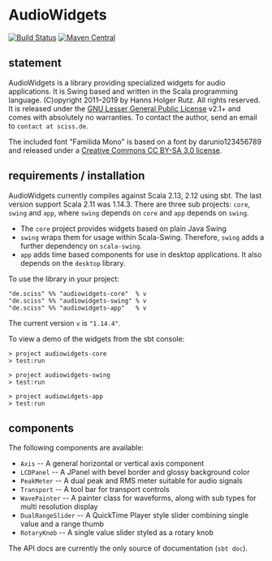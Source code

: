 # AudioWidgets

[![Build Status](https://travis-ci.org/Sciss/AudioWidgets.svg?branch=master)](https://travis-ci.org/Sciss/AudioWidgets)
[![Maven Central](https://maven-badges.herokuapp.com/maven-central/de.sciss/audiowidgets-core_2.12/badge.svg)](https://maven-badges.herokuapp.com/maven-central/de.sciss/audiowidgets-core_2.12)

## statement

AudioWidgets is a library providing specialized widgets for audio applications. It is Swing based and written in the 
Scala programming language. (C)opyright 2011&ndash;2019 by Hanns Holger Rutz. All rights reserved. It is released 
under the [GNU Lesser General Public License](https://git.iem.at/sciss/AudioWidgets/raw/master/LICENSE) v2.1+
and comes with absolutely no warranties. To contact the author, send an email to `contact at sciss.de`.

The included font "Familida Mono" is based on a font by darunio123456789 and released under
a [Creative Commons CC BY-SA 3.0 license](https://git.iem.at/sciss/AudioWidgets/raw/master/licenses/FamiliadaMono-License.txt).

## requirements / installation

AudioWidgets currently compiles against Scala 2.13, 2.12 using sbt. The last version support Scala 2.11 was 1.14.3.
There are three sub projects: `core`, `swing`
and `app`, where `swing` depends on `core` and `app` depends on `swing`.

 - The `core` project provides widgets based on plain Java Swing
 - `swing` wraps them for usage within Scala-Swing. Therefore, `swing` adds a further dependency on `scala-swing`.
 - `app` adds time based components for use in desktop applications. It also depends on the `desktop` library.

To use the library in your project:

    "de.sciss" %% "audiowidgets-core"  % v
    "de.sciss" %% "audiowidgets-swing" % v
    "de.sciss" %% "audiowidgets-app"   % v

The current version `v` is `"1.14.4"`.

To view a demo of the widgets from the sbt console:

    > project audiowidgets-core
    > test:run
    
    > project audiowidgets-swing
    > test:run

    > project audiowidgets-app
    > test:run

## components

The following components are available:

 - `Axis` -- A general horizontal or vertical axis component
 - `LCDPanel` -- A JPanel with bevel border and glossy background color
 - `PeakMeter` -- A dual peak and RMS meter suitable for audio signals
 - `Transport` -- A tool bar for transport controls
 - `WavePainter` -- A painter class for waveforms, along with sub types for multi resolution display
 - `DualRangeSlider` -- A QuickTime Player style slider combining single value and a range thumb
 - `RotaryKnob` -- A single value slider styled as a rotary knob

The API docs are currently the only source of documentation (`sbt doc`).
